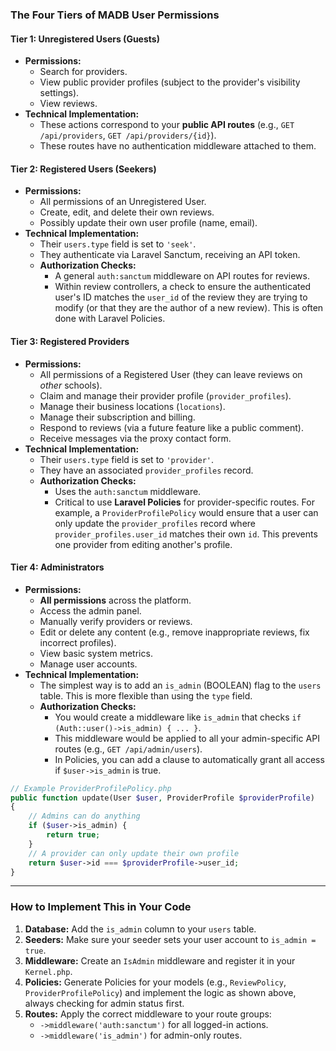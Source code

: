### The Four Tiers of MADB User Permissions

#### Tier 1: Unregistered Users (Guests)
*   **Permissions:** 
    *   Search for providers.
    *   View public provider profiles (subject to the provider's visibility settings).
    *   View reviews.
*   **Technical Implementation:** 
    *   These actions correspond to your **public API routes** (e.g., `GET /api/providers`, `GET /api/providers/{id}`).
    *   These routes have no authentication middleware attached to them.

#### Tier 2: Registered Users (Seekers)
*   **Permissions:** 
    *   All permissions of an Unregistered User.
    *   Create, edit, and delete their own reviews.
    *   Possibly update their own user profile (name, email).
*   **Technical Implementation:** 
    *   Their `users.type` field is set to `'seek'`.
    *   They authenticate via Laravel Sanctum, receiving an API token.
    *   **Authorization Checks:** 
        *   A general `auth:sanctum` middleware on API routes for reviews.
        *   Within review controllers, a check to ensure the authenticated user's ID matches the `user_id` of the review they are trying to modify (or that they are the author of a new review). This is often done with Laravel Policies.

#### Tier 3: Registered Providers
*   **Permissions:** 
    *   All permissions of a Registered User (they can leave reviews on *other* schools).
    *   Claim and manage their provider profile (`provider_profiles`).
    *   Manage their business locations (`locations`).
    *   Manage their subscription and billing.
    *   Respond to reviews (via a future feature like a public comment).
    *   Receive messages via the proxy contact form.
*   **Technical Implementation:** 
    *   Their `users.type` field is set to `'provider'`.
    *   They have an associated `provider_profiles` record.
    *   **Authorization Checks:** 
        *   Uses the `auth:sanctum` middleware.
        *   Critical to use **Laravel Policies** for provider-specific routes. For example, a `ProviderProfilePolicy` would ensure that a user can only update the `provider_profiles` record where `provider_profiles.user_id` matches their own `id`. This prevents one provider from editing another's profile.

#### Tier 4: Administrators
*   **Permissions:** 
    *   **All permissions** across the platform.
    *   Access the admin panel.
    *   Manually verify providers or reviews.
    *   Edit or delete any content (e.g., remove inappropriate reviews, fix incorrect profiles).
    *   View basic system metrics.
    *   Manage user accounts.
*   **Technical Implementation:** 
    *   The simplest way is to add an `is_admin` (BOOLEAN) flag to the `users` table. This is more flexible than using the `type` field.
    *   **Authorization Checks:** 
        *   You would create a middleware like `is_admin` that checks `if (Auth::user()->is_admin) { ... }`.
        *   This middleware would be applied to all your admin-specific API routes (e.g., `GET /api/admin/users`).
        *   In Policies, you can add a clause to automatically grant all access if `$user->is_admin` is true.

```php
// Example ProviderProfilePolicy.php
public function update(User $user, ProviderProfile $providerProfile)
{
    // Admins can do anything
    if ($user->is_admin) {
        return true;
    }
    // A provider can only update their own profile
    return $user->id === $providerProfile->user_id;
}
```

---

### How to Implement This in Your Code

1.  **Database:** Add the `is_admin` column to your `users` table.
2.  **Seeders:** Make sure your seeder sets your user account to `is_admin = true`.
3.  **Middleware:** Create an `IsAdmin` middleware and register it in your `Kernel.php`.
4.  **Policies:** Generate Policies for your models (e.g., `ReviewPolicy`, `ProviderProfilePolicy`) and implement the logic as shown above, always checking for admin status first.
5.  **Routes:** Apply the correct middleware to your route groups:
    *   `->middleware('auth:sanctum')` for all logged-in actions.
    *   `->middleware('is_admin')` for admin-only routes.
